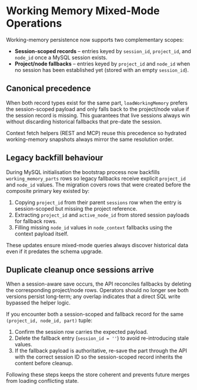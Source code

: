 # Working Memory Mixed-Mode Operations

Working-memory persistence now supports two complementary scopes:

- **Session-scoped records** – entries keyed by `session_id`, `project_id`, and `node_id` once a MySQL session exists.
- **Project/node fallbacks** – entries keyed by `project_id` and `node_id` when no session has been established yet (stored with an empty `session_id`).

## Canonical precedence

When both record types exist for the same part, `loadWorkingMemory` prefers the session-scoped payload and only falls back to the project/node value if the session record is missing. This guarantees that live sessions always win without discarding historical fallbacks that pre-date the session.

Context fetch helpers (REST and MCP) reuse this precedence so hydrated working-memory snapshots always mirror the same resolution order.

## Legacy backfill behaviour

During MySQL initialisation the bootstrap process now backfills `working_memory_parts` rows so legacy fallbacks receive explicit `project_id` and `node_id` values. The migration covers rows that were created before the composite primary key existed by:

1. Copying `project_id` from their parent `sessions` row when the entry is session-scoped but missing the project reference.
2. Extracting `project_id` and `active_node_id` from stored session payloads for fallback rows.
3. Filling missing `node_id` values in `node_context` fallbacks using the context payload itself.

These updates ensure mixed-mode queries always discover historical data even if it predates the schema upgrade.

## Duplicate cleanup once sessions arrive

When a session-aware save occurs, the API reconciles fallbacks by deleting the corresponding project/node rows. Operators should no longer see both versions persist long-term; any overlap indicates that a direct SQL write bypassed the helper logic.

If you encounter both a session-scoped and fallback record for the same `(project_id, node_id, part)` tuple:

1. Confirm the session row carries the expected payload.
2. Delete the fallback entry (`session_id = ''`) to avoid re-introducing stale values.
3. If the fallback payload is authoritative, re-save the part through the API with the correct session ID so the session-scoped record inherits the content before cleanup.

Following these steps keeps the store coherent and prevents future merges from loading conflicting state.
